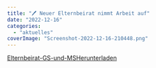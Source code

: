 ```yaml
---
title: "🖊️ Neuer Elternbeirat nimmt Arbeit auf"
date: "2022-12-16"
categories: 
  - "aktuelles"
coverImage: "Screenshot-2022-12-16-210448.png"
---
```


[Elternbeirat-GS-und-MS](https://volksschule-partenkirchen.de/wp-content/uploads/Elternbeirat-GS-und-MS.pdf)[Herunterladen](https://volksschule-partenkirchen.de/wp-content/uploads/Elternbeirat-GS-und-MS.pdf)

